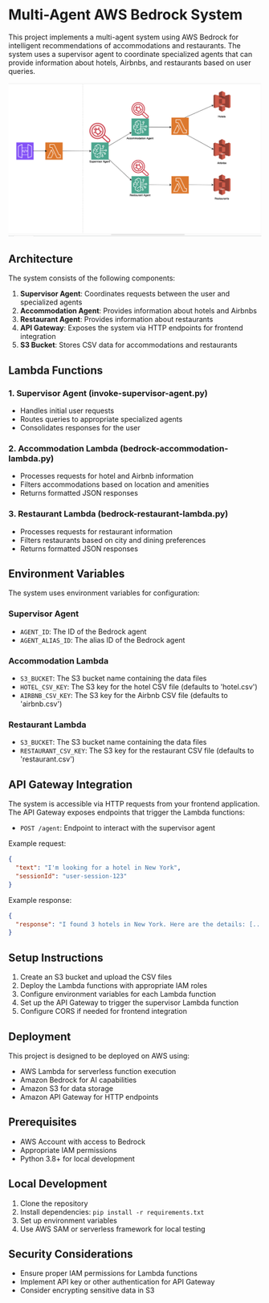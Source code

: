 # Multi-Agent AWS Bedrock System

This project implements a multi-agent system using AWS Bedrock for intelligent recommendations of accommodations and restaurants. The system uses a supervisor agent to coordinate specialized agents that can provide information about hotels, Airbnbs, and restaurants based on user queries.

![Multi-Agent Workflow Diagram](Workflow-Diagram.png)

## Architecture

The system consists of the following components:

1. **Supervisor Agent**: Coordinates requests between the user and specialized agents
2. **Accommodation Agent**: Provides information about hotels and Airbnbs
3. **Restaurant Agent**: Provides information about restaurants
4. **API Gateway**: Exposes the system via HTTP endpoints for frontend integration
5. **S3 Bucket**: Stores CSV data for accommodations and restaurants

## Lambda Functions

### 1. Supervisor Agent (invoke-supervisor-agent.py)

- Handles initial user requests
- Routes queries to appropriate specialized agents
- Consolidates responses for the user

### 2. Accommodation Lambda (bedrock-accommodation-lambda.py)

- Processes requests for hotel and Airbnb information
- Filters accommodations based on location and amenities
- Returns formatted JSON responses

### 3. Restaurant Lambda (bedrock-restaurant-lambda.py)

- Processes requests for restaurant information
- Filters restaurants based on city and dining preferences
- Returns formatted JSON responses

## Environment Variables

The system uses environment variables for configuration:

### Supervisor Agent

- `AGENT_ID`: The ID of the Bedrock agent
- `AGENT_ALIAS_ID`: The alias ID of the Bedrock agent

### Accommodation Lambda

- `S3_BUCKET`: The S3 bucket name containing the data files
- `HOTEL_CSV_KEY`: The S3 key for the hotel CSV file (defaults to 'hotel.csv')
- `AIRBNB_CSV_KEY`: The S3 key for the Airbnb CSV file (defaults to 'airbnb.csv')

### Restaurant Lambda

- `S3_BUCKET`: The S3 bucket name containing the data files
- `RESTAURANT_CSV_KEY`: The S3 key for the restaurant CSV file (defaults to 'restaurant.csv')

## API Gateway Integration

The system is accessible via HTTP requests from your frontend application. The API Gateway exposes endpoints that trigger the Lambda functions:

- `POST /agent`: Endpoint to interact with the supervisor agent

Example request:

```json
{
  "text": "I'm looking for a hotel in New York",
  "sessionId": "user-session-123"
}
```

Example response:

```json
{
  "response": "I found 3 hotels in New York. Here are the details: [...]"
}
```

## Setup Instructions

1. Create an S3 bucket and upload the CSV files
2. Deploy the Lambda functions with appropriate IAM roles
3. Configure environment variables for each Lambda function
4. Set up the API Gateway to trigger the supervisor Lambda function
5. Configure CORS if needed for frontend integration

## Deployment

This project is designed to be deployed on AWS using:

- AWS Lambda for serverless function execution
- Amazon Bedrock for AI capabilities
- Amazon S3 for data storage
- Amazon API Gateway for HTTP endpoints

## Prerequisites

- AWS Account with access to Bedrock
- Appropriate IAM permissions
- Python 3.8+ for local development

## Local Development

1. Clone the repository
2. Install dependencies: `pip install -r requirements.txt`
3. Set up environment variables
4. Use AWS SAM or serverless framework for local testing

## Security Considerations

- Ensure proper IAM permissions for Lambda functions
- Implement API key or other authentication for API Gateway
- Consider encrypting sensitive data in S3
